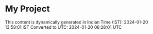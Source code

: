 # My Project

This content is dynamically generated in Indian Time (IST): 2024-01-20 13:58:01 IST
Converted to UTC: 2024-01-20 08:28:01 UTC
